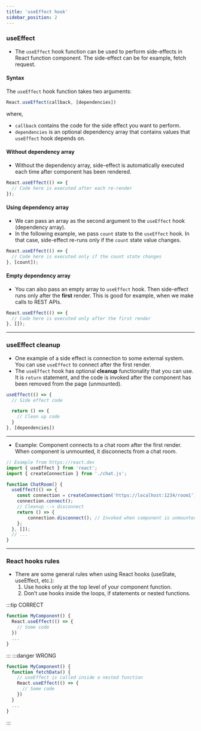 ```yaml
---
title: 'useEffect hook'
sidebar_position: 2
---
```

### useEffect
- The `useEffect` hook function can be used to perform side-effects in React function component. The side-effect can be for example, fetch request. 
#### Syntax
The `useEffect` hook function takes two arguments:
```js
React.useEffect(callback, [dependencies])
```
where,
- `callback` contains the code for the side effect you want to perform.
- `dependencies` is an optional dependency array that contains values that `useEffect` hook depends on.

#### Without dependency array
- Without the dependency array, side-effect is automatically executed each time after component has been rendered.
```js
React.useEffect(() => {
  // Code here is executed after each re-render
});
```
#### Using dependency array
- We can pass an array as the second argument to the `useEffect` hook (dependency array).
- In the following example, we pass `count` state to the `useEffect` hook. In that case, side-effect re-runs only if the `count` state value changes.

```js
React.useEffect(() => {
  // Code here is executed only if the count state changes
}, [count]);
```
#### Empty dependency array
- You can also pass an empty array to `useEffect` hook. Then side-effect runs only after the **first** render. This is good for example, when we make calls to REST APIs.

```js
React.useEffect(() => {
  // Code here is executed only after the first render
}, []);
```
---
### useEffect cleanup
- One example of a side effect is connection to some external system. You can use `useEffect` to connect after the first render. 
- The `useEffect` hook has optional **cleanup** functionality that you can use. It is `return` statement, and the code is invoked after the component has been removed from the page (unmounted).
```js
useEffect(() => {
  // Side effect code

  return () => {
    // Clean up code
  }
}, [dependencies])
```
---
- Example: Component connects to a chat room after the first render. When component is unmounted, it disconnects from a chat room. 
```js
// Example from https://react.dev
import { useEffect } from 'react';
import { createConnection } from './chat.js';

function ChatRoom() {
  useEffect(() => {
    const connection = createConnection('https://localhost:1234/room1');
    connection.connect();
    // Cleanup --> disconnect
    return () => {
        connection.disconnect(); // Invoked when component is unmounted
    };
  }, []);
  // ...
}
```
---
### React hooks rules
- There are some general rules when using React hooks (useState, useEffect, etc.):
  1.  Use hooks only at the top level of your component function.
  2.  Don’t use hooks inside the loops, if statements or nested functions.

:::tip CORRECT
```js
function MyComponent() {
  React.useEffect(() => {
    // Some code
  })
  ...
}
```
:::
:::danger WRONG
```js
function MyComponent() {    
  function fetchData() {
    // useEffect is called inside a nested function
    React.useEffect(() => {
      // Some code
    })
  }
  ...
}
```
:::